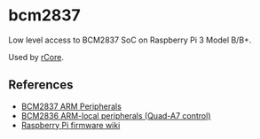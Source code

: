 # bcm2837

Low level access to BCM2837 SoC on Raspberry Pi 3 Model B/B+.

Used by [rCore](https://github.com/rcore-os/rCore).

## References

* [BCM2837 ARM Peripherals](https://cs140e.sergio.bz/docs/BCM2837-ARM-Peripherals.pdf)
* [BCM2836 ARM-local peripherals (Quad-A7 control)](https://www.raspberrypi.org/documentation/hardware/raspberrypi/bcm2836/QA7_rev3.4.pdf)
* [Raspberry Pi firmware wiki](https://github.com/raspberrypi/firmware/wiki)
